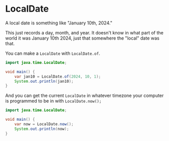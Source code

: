 # LocalDate

A local date is something like "January 10th, 2024."

This just records a day, month, and year. It doesn't know
in what part of the world it was January 10th 2024, just
that somewhere the "local" date was that.

You can make a `LocalDate` with `LocalDate.of`.

```java
import java.time.LocalDate;

void main() {
    var jan10 = LocalDate.of(2024, 10, 1);
    System.out.println(jan10);
}
```

And you can get the current `LocalDate` in whatever timezone
your computer is programmed to be in with `LocalDate.now();`

```java
import java.time.LocalDate;

void main() {
    var now = LocalDate.now();
    System.out.println(now);
}
```